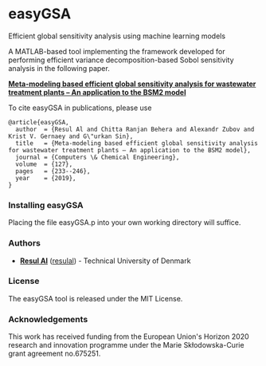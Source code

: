 # easyGSA
Efficient global sensitivity analysis using machine learning models



A MATLAB-based tool implementing the framework developed for performing efficient variance decomposition-based Sobol sensitivity analysis in the following paper.

[**Meta-modeling based efficient global sensitivity analysis for wastewater treatment plants – An application to the BSM2 model**](https://doi.org/10.1016/j.compchemeng.2019.05.015)  

To cite easyGSA in publications, please use
```
@article{easyGSA,
  author  = {Resul Al and Chitta Ranjan Behera and Alexandr Zubov and Krist V. Gernaey and G\"urkan Sin},
  title   = {Meta-modeling based efficient global sensitivity analysis for wastewater treatment plants – An application to the BSM2 model},
  journal = {Computers \& Chemical Engineering},
  volume  = {127},
  pages   = {233--246},
  year    = {2019},
}
```

### Installing easyGSA
Placing the file easyGSA.p into your own working directory will suffice.

### Authors
* **[Resul Al](https://www.linkedin.com/in/resulal/)** ([resulal](https://github.com/resulal)) - Technical University of Denmark

### License
The easyGSA tool is released under the MIT License. 

### Acknowledgements
This work has received funding from the European Union's Horizon 2020 research and innovation programme under the Marie Skłodowska-Curie grant agreement no.675251.
